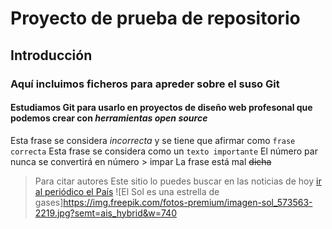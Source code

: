 # Proyecto de prueba de repositorio
## Introducción
### Aquí incluimos ficheros para apreder sobre el suso Git
#### Estudiamos Git para  usarlo en proyectos de diseño web **profesonal** que podemos crear con *herramientas open source*
Esta frase se considera *incorrecta* y se tiene que afirmar como `frase correcta`
Esta frase se considera como un ```texto importante```
El número par nunca se convertirá en número > impar
La frase está mal ~~dicha~~
> Para citar autores
Este sitio lo puedes buscar en las noticias de hoy [ir al periódico el País](https://elpais.com/us/)
![El Sol es una estrella de gases]https://img.freepik.com/fotos-premium/imagen-sol_573563-2219.jpg?semt=ais_hybrid&w=740


